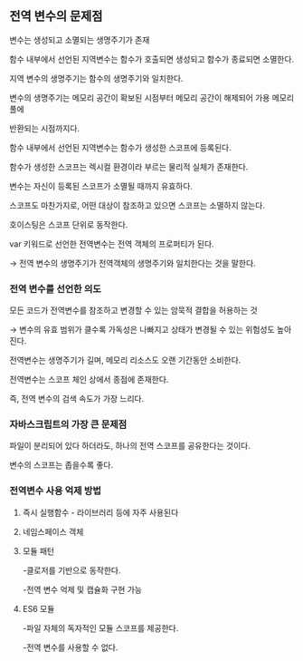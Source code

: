 ## 전역 변수의 문제점

변수는 생성되고 소멸되는 생명주기가 존재

함수 내부에서 선언된 지역변수는 함수가 호출되면 생성되고 함수가 종료되면 소멸한다.

지역 변수의 생명주기는 함수의 생명주기와 일치한다.

변수의 생명주기는 메모리 공간이 확보된 시점부터 메모리 공간이 해제되어 가용 메모리 풀에

반환되는 시점까지다.

함수 내부에서 선언된 지역변수는 함수가 생성한 스코프에 등록된다.

함수가 생성한 스코프는 렉시컬 환경이라 부르는 물리적 실체가 존재한다.

변수는 자신이 등록된 스코프가 소멸될 때까지 유효하다.

스코프도 마찬가지로, 어떤 대상이 참조하고 있으면 스코프는 소멸하지 않는다.

호이스팅은 스코프 단위로 동작한다.

var 키워드로 선언한 전역변수는 전역 객체의 프로퍼티가 된다.

→ 전역 변수의 생명주기가 전역객체의 생명주기와 일치한다는 것을 말한다.

### 전역 변수를 선언한 의도

모든 코드가 전역변수를 참조하고 변경할 수 있는 암묵적 결합을 허용하는 것

→ 변수의 유효 범위가 클수록 가독성은 나빠지고 상태가 변경될 수 있는 위험성도 높아진다.

전역변수는 생명주기가 길며, 메모리 리소스도 오랜 기간동안 소비한다.

전역변수는 스코프 체인 상에서 종점에 존재한다.

즉, 전역 변수의 검색 속도가 가장 느리다.

### 자바스크립트의 가장 큰 문제점

파일이 분리되어 있다 하더라도, 하나의 전역 스코프를 공유한다는 것이다.

변수의 스코프는 좁을수록 좋다.

### 전역변수 사용 억제 방법

1. 즉시 실행함수 - 라이브러리 등에 자주 사용된다
2. 네임스페이스 객체
3. 모듈 패턴 
    
    -클로저를 기반으로 동작한다.
    
    -전역 변수 억제 및 캡슐화 구현 가능
    
4. ES6 모듈
    
    -파일 자체의 독자적인 모듈 스코프를 제공한다.
    
    -전역 변수를 사용할 수 없다.